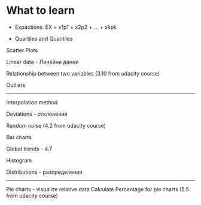 # What to learn
- Expactions:
EX = x1p1 + x2p2 + ... + xkpk

- Quartiles and Quantiles

Scatter Plots

Linear data - Линейни данни

Relationship between two variables (3.10 from udacity course)

Outliers

---
Interpolation method

Deviations - отклонения

Random noise (4.2 from udacity course)

Bar charts

Global trends - 4.7

Histogram

Distributions - разпределения

---
Pie charts - visualize relative data
Calculate Percentage for pie charts (5.5 from udacity course)

